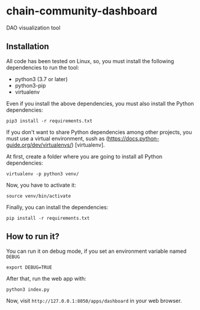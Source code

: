 # chain-community-dashboard
DAO visualization tool

## Installation
All code has been tested on Linux, so, you must install the following dependencies to run the tool:

* python3 (3.7 or later)
* python3-pip
* virtualenv

Even if you install the above dependencies, you must also install the Python dependencies:

`pip3 install -r requirements.txt`

If you don't want to share Python dependencies among other projects, you must use a virtual environment, sush as (https://docs.python-guide.org/dev/virtualenvs/) [virtualenv].

At first, create a folder where you are going to install all Python dependencies:

`virtualenv -p python3 venv/`

Now, you have to activate it:

`source venv/bin/activate`

Finally, you can install the dependencies:

`pip install -r requirements.txt`

## How to run it?
You can run it on debug mode, if you set an environment variable named `DEBUG`

`export DEBUG=TRUE`

After that, run the web app with:

`python3 index.py`

Now, visit `http://127.0.0.1:8050/apps/dashboard` in your web browser.